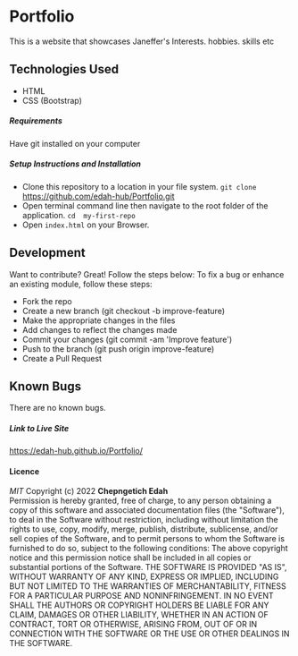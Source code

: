 # Portfolio
This is a website that showcases Janeffer's Interests. hobbies. skills etc
## Technologies Used
- HTML
- CSS (Bootstrap)
##### Requirements
Have git installed on your computer
##### Setup Instructions and Installation
- Clone this repository to a location in your file system. `git clone `https://github.com/edah-hub/Portfolio.git
- Open terminal command line then navigate to the root folder of the application. `cd  my-first-repo`
- Open `index.html` on your Browser.
## Development
Want to contribute? Great! Follow the steps below:
To fix a bug or enhance an existing module, follow these steps:
- Fork the repo
- Create a new branch (git checkout -b improve-feature)
- Make the appropriate changes in the files
- Add changes to reflect the changes made
- Commit your changes (git commit -am 'Improve feature')
- Push to the branch (git push origin improve-feature)
- Create a Pull Request
## Known Bugs
There are no known bugs.
##### Link to Live Site 
https://edah-hub.github.io/Portfolio/
#### Licence
*MIT*
Copyright (c) 2022 **Chepngetich Edah** <br>
Permission is hereby granted, free of charge, to any person obtaining a copy of this software and associated documentation files (the "Software"), to deal in the Software without restriction, including without limitation the rights to use, copy, modify, merge, publish, distribute, sublicense, and/or sell copies of the Software, and to permit persons to whom the Software is furnished to do so, subject to the following conditions:
The above copyright notice and this permission notice shall be included in all copies or substantial portions of the Software.
THE SOFTWARE IS PROVIDED "AS IS", WITHOUT WARRANTY OF ANY KIND, EXPRESS OR IMPLIED, INCLUDING BUT NOT LIMITED TO THE WARRANTIES OF MERCHANTABILITY, FITNESS FOR A PARTICULAR PURPOSE AND NONINFRINGEMENT. IN NO EVENT SHALL THE AUTHORS OR COPYRIGHT HOLDERS BE LIABLE FOR ANY CLAIM, DAMAGES OR OTHER LIABILITY, WHETHER IN AN ACTION OF CONTRACT, TORT OR OTHERWISE, ARISING FROM, OUT OF OR IN CONNECTION WITH THE SOFTWARE OR THE USE OR OTHER DEALINGS IN THE SOFTWARE.
